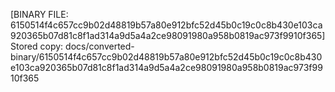 [BINARY FILE: 6150514f4c657cc9b02d48819b57a80e912bfc52d45b0c19c0c8b430e103ca920365b07d81c8f1ad314a9d5a4a2ce98091980a958b0819ac973f9910f365]
Stored copy: docs/converted-binary/6150514f4c657cc9b02d48819b57a80e912bfc52d45b0c19c0c8b430e103ca920365b07d81c8f1ad314a9d5a4a2ce98091980a958b0819ac973f9910f365
